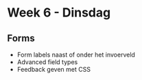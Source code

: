 # Week 6 - Dinsdag

## Forms

- Form labels naast of onder het invoerveld
- Advanced field types
- Feedback geven met CSS

<br><Br><br>
